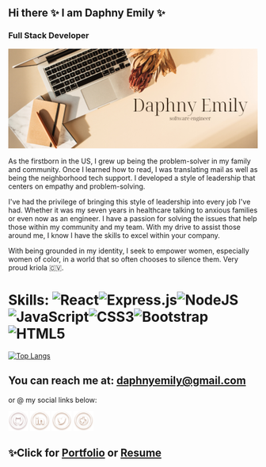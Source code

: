 ## Hi there ✨ I am Daphny Emily ✨
### Full Stack Developer
![Full Stack Developer](https://github.com/daphnyemily/daphnyemily/blob/main/DaphnyEmily.png)

As the firstborn in the US, I grew up being the problem-solver in my family and community. Once I learned how to read, I was translating mail as well as being the neighborhood tech support. I developed a style of leadership that centers on empathy and problem-solving.

I've had the privilege of bringing this style of leadership into every job I've had. Whether it was my seven years in healthcare talking to anxious families or even now as an engineer. I have a passion for solving the issues that help those within my community and my team. With my drive to assist those around me, I know I have the skills to excel within your company.


With being grounded in my identity, I seek to empower women, especially women of color, in a world that so often chooses to silence them. Very proud kriola 🇨🇻.



# Skills: ![React](https://img.shields.io/badge/react-%2320232a.svg?style=for-the-badge&logo=react&logoColor=%2361DAFB)![Express.js](https://img.shields.io/badge/express.js-%23404d59.svg?style=for-the-badge&logo=express&logoColor=%2361DAFB)![NodeJS](https://img.shields.io/badge/node.js-6DA55F?style=for-the-badge&logo=node.js&logoColor=white)![JavaScript](https://img.shields.io/badge/javascript-%23323330.svg?style=for-the-badge&logo=javascript&logoColor=%23F7DF1E)![CSS3](https://img.shields.io/badge/css3-%231572B6.svg?style=for-the-badge&logo=css3&logoColor=white)![Bootstrap](https://img.shields.io/badge/bootstrap-%23563D7C.svg?style=for-the-badge&logo=bootstrap&logoColor=white)![HTML5](https://img.shields.io/badge/html5-%23E34F26.svg?style=for-the-badge&logo=html5&logoColor=white)
[![Top Langs](https://github-readme-stats.vercel.app/api/top-langs/?username=daphnyemily&layout=compact)](https://github.com/anuraghazra/github-readme-stats)

## You can reach me at: daphnyemily@gmail.com 

<p>or @ my social links below:</p> 

[<img src='https://github.com/daphnyemily/daphnyemily/blob/main/github.png' alt='github' height='40' target="_blank">](https://github.com/daphnyemily)  [<img src='https://github.com/daphnyemily/daphnyemily/blob/main/linkedin.png' alt='linkedin' height='40' target="_blank">](https://www.linkedin.com/in/daphnybarbosa/)  [<img src='https://github.com/daphnyemily/daphnyemily/blob/main/twitter.png' alt='twitter' height='40' target="_blank">](https://twitter.com/daphnyemily)  [<img src='https://github.com/daphnyemily/daphnyemily/blob/main/web.png' alt='website' height='40' target="_blank">](https://daphnyemilydev.com/)    

## ✨Click for <a href="https://daphnyemilydev.com/" target="_blank">Portfolio</a> or <a href="https://drive.google.com/file/d/1jiI7zJbw_o7gnmM-bzIa642x68ttgxe7/view?usp=sharing">Resume</a>       

<!-- ![Profile views](https://gpvc.arturio.dev/daphnyemily)   -->
<!-- ▪️I’m currently building my portfolio ▪️Pronouns: she/her/hers  -->
<!--
**daphnyemily/daphnyemily** is a ✨ _special_ ✨ repository because its `README.md` (this file) appears on your GitHub profile.

Here are some ideas to get you started:

- 🔭 I’m currently working on ...
- 🌱 I’m currently learning ...
- 👯 I’m looking to collaborate on ...
- 🤔 I’m looking for help with ...
- 💬 Ask me about ...
- 📫 How to reach me: ...
- 😄 Pronouns: ...

